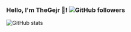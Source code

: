 ### Hello, I'm TheGejr 👋! ![GitHub followers](https://img.shields.io/github/followers/TheGejr?style=social) 

![GitHub stats](https://github-readme-stats.vercel.app/api?username=TheGejr&count_private=true)

